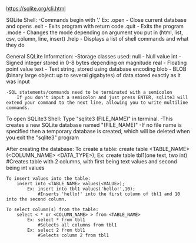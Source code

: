 https://sqlite.org/cli.html

SQLite Shell:
    -Commands begin with '.'
        Ex: .open <FILE> - Close current database and opens <FILE>
            .exit - Exits program with return code
            .quit - Exits the program
            .mode - Changes the mode depending on argument you put in (html, list, csv, column, line, insert)
            .help - Displays a list of shell commands and what they do

General SQLite Information:
    -Storage classes used:
        null - Null value
        int - Signed integer stored in 0-8 bytes depending on magnitude
        real - Floating point value
        text - Text string, stored using database encoding
        blob - BLOB (binary large object: up to several gigabytes) of data stored exactly as it was input

    -SQL statements/commands need to be terminated with a semicolon
        If you don't input a semicolon and just press ENTER, sqlite3 will extend your command to the next line, allowing you to write multiline commands.

To open SQLite3 Shell:
    Type "sqlite3 (FILE_NAME)" in terminal. 
    -This creates a new SQLite database named "(FILE_NAME)"
    -If no file name is specified then a temporary database is created, which will be deleted when you exit the "sqlite3" program

After creating the database:
    To create a table:
        create table <TABLE_NAME>(<COLUMN_NAME> <DATA_TYPE>);
            Ex: create table tbl1(one text, two int) 
                #Creates table with 2 columns, with first being text values and second being int values

    To insert values into the table:
        insert into <TABLE_NAME> values(<VALUE>);
            Ex: insert into tbl1 values('hello!',10);
                #Inserts 'hello!' into the first column of tbl1 and 10 into the second column.
    
    To select column(s) from the table:
        select < * or <COLUMN_NAME> > from <TABLE_NAME>
            Ex: select * from tbl1
                #Selects all columns from tbl1
            Ex: select 2 from tbl1
                #Selects column 2 from tbl1
